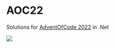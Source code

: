 # AOC22
Solutions for [AdventOfCode 2022](https://adventofcode.com/) in .Net


![](https://img.shields.io/badge/stars%20⭐-4-yellow)
